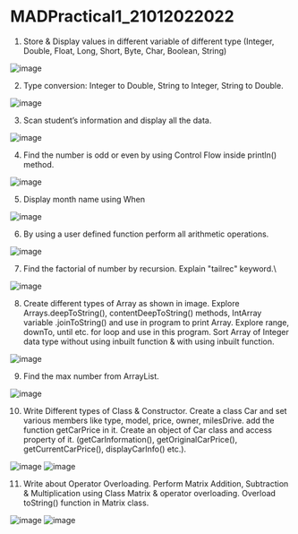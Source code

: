 # MADPractical1_21012022022

1. Store & Display values in different variable of different type (Integer, Double, Float, Long, Short, Byte, Char, Boolean, String)

![image](https://user-images.githubusercontent.com/110646988/186890548-d362ee19-4f4d-4ee6-b484-35d1b445b446.png)



2. Type conversion: Integer to Double, String to Integer, String to Double.

![image](https://user-images.githubusercontent.com/110646988/186890622-ffd6b9f1-466b-478a-915f-5afcf4fef856.png)



3. Scan student’s information and display all the data.

![image](https://user-images.githubusercontent.com/110646988/186890823-4209bb8c-ff8e-4cde-999e-fbd9d5ef01ac.png)



4. Find the number is odd or even by using Control Flow inside println() method.

![image](https://user-images.githubusercontent.com/110646988/186890489-a3c7677c-cec9-41fb-ad3b-8d8f6dffc506.png)



5. Display month name using When

![image](https://user-images.githubusercontent.com/110646988/186890915-c1216709-9aaa-4175-a77c-41c4bb824820.png)



6. By using a user defined function perform all arithmetic operations.

![image](https://user-images.githubusercontent.com/110646988/186890977-99867ee0-5bae-4927-885b-e16d6cb6fc5c.png)



7. Find the factorial of number by recursion. Explain "tailrec" keyword.\

![image](https://user-images.githubusercontent.com/110646988/186891054-6aff8a69-e20f-4aea-b1b0-99dd17730c37.png)



8. Create different types of Array as shown in image. Explore Arrays.deepToString(), contentDeepToString() methods, IntArray variable .joinToString()  and use in program to print Array. Explore range, downTo, until etc. for loop and use in this program. Sort Array of Integer data type without using inbuilt function & with using inbuilt function.

![image](https://user-images.githubusercontent.com/110646988/186891161-f0ad8606-5bd6-436e-b65b-199ca71e8c95.png)



9. Find the max number from ArrayList.

![image](https://user-images.githubusercontent.com/110646988/186891289-3f0164d2-7e55-4ace-8496-e8ec0e7fc4fb.png)



10. Write Different types of Class & Constructor. Create a class Car and set various members like type, model, price, owner, milesDrive. add the function getCarPrice in it. Create an object of Car class and access property of it. (getCarInformation(), getOriginalCarPrice(), getCurrentCarPrice(), displayCarInfo() etc.).

![image](https://user-images.githubusercontent.com/110646988/186891578-52f27eea-28fa-4454-9fcb-23c93ba54e5e.png)
![image](https://user-images.githubusercontent.com/110646988/186891617-346b242c-d3e5-450e-9dc9-9fdb4ab08680.png)



11. Write about Operator Overloading. Perform Matrix Addition, Subtraction & Multiplication using Class Matrix & operator overloading. Overload toString() function in Matrix class.

![image](https://user-images.githubusercontent.com/110646988/186891681-dc6849cd-39fe-45d7-ba94-40f06348763b.png)
![image](https://user-images.githubusercontent.com/110646988/186891704-dd3c550e-43cd-410b-aae1-3586981a0fbe.png)






